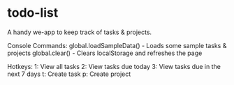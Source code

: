 # todo-list

A handy we-app to keep track of tasks & projects.

Console Commands:
global.loadSampleData() - Loads some sample tasks & projects
global.clear() - Clears localStorage and refreshes the page

Hotkeys:
1: View all tasks
2: View tasks due today
3: View tasks due in the next 7 days
t: Create task
p: Create project
